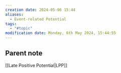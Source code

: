 ```yaml
---
creation date: 2024-05-06 15:44
aliases:
  - Event-related Potential
tags:
  - "#topic"
modification date: Monday, 6th May 2024, 15:44:55
---
```


## Parent note
[[Late Positive Potential|LPP]]
